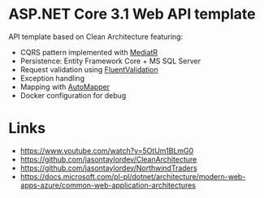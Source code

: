 # ASP.NET Core 3.1 Web API template
API template based on Clean Architecture featuring:
* CQRS pattern implemented with [MediatR](https://github.com/jbogard/MediatR)
* Persistence: Entity Framework Core + MS SQL Server
* Request validation using [FluentValidation](https://fluentvalidation.net/)
* Exception handling
* Mapping with [AutoMapper](https://automapper.org/)
* Docker configuration for debug

# Links
* https://www.youtube.com/watch?v=5OtUm1BLmG0
* https://github.com/jasontaylordev/CleanArchitecture
* https://github.com/jasontaylordev/NorthwindTraders
* https://docs.microsoft.com/pl-pl/dotnet/architecture/modern-web-apps-azure/common-web-application-architectures